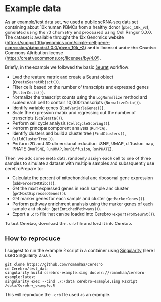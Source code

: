 # Example data

As an example/test data set, we used a public scRNA-seq data set containing about 10k human PBMCs from a healthy donor (`pbmc_10k_v3`), generated using the v3 chemistry and processed using Cell Ranger 3.0.0.
The dataset is available throught the 10x Genomics website (<https://support.10xgenomics.com/single-cell-gene-expression/datasets/3.0.0/pbmc_10k_v3>) and is licensed under the Creative Commons Attribution license (<https://creativecommons.org/licenses/by/4.0/>).

Briefly, in the example we followed the basic [Seurat](https://satijalab.org/seurat/) workflow:

* Load the feature matrix and create a Seurat object (`CreateSeuratObject()`).
* Filter cells based on the number of transcripts and expressed genes (`FilterCells()`).
* Normalize the transcript counts using the `LogNormalize` method and scaled each cell to contain 10,000 transcripts (`NormalizeData()`).
* Identify variable genes (`FindVariableGenes()`).
* Scale the expression matrix and regressing out the number of transcripts (`ScaleData()`).
* Perform cell cycle analysis (`CellCycleScoring()`).
* Perform principal component analysis (`RunPCA`).
* Identify clusters and build a cluster tree (`FindClusters()`, `BuildClusterTree()`).
* Perform 2D and 3D dimensional reduction: tSNE, UMAP, diffusion map, PHATE (`RunTSNE`, `RunUMAP`, `RunDiffusion`, `RunPHATE`).

Then, we add some meta data, randomly assign each cell to one of three samples to simulate a dataset with multiple samples and subsequently use cerebroPrepare to:

* Calculate the percent of mitochondrial and ribosomal gene expression (`addPercentMtRibo()`).
* Get the most expressed genes in each sample and cluster (`getMostExpressedGenes()`).
* Get marker genes for each sample and cluster (`getMarkerGenes()`).
* Perform pathway enrichment analysis using the marker genes of each sample and cluster (`getEnrichedPathways()`).
* Export a `.crb` file that can be loaded into Cerebro (`exportFromSeurat()`).

To test Cerebro, download the `.crb` file and load it into Cerebro.

## How to reproduce

I suggest to run the example R script in a container using [Singularity](https://singularity.lbl.gov/) (here I used Singularity 2.6.0).

```
git clone https://github.com/romanhaa/Cerebro
cd Cerebro/test_data
singularity build cerebro-example.simg docker://romanhaa/cerebro-example:latest
singularity exec --bind ./:/data cerebro-example.simg Rscript /data/Cerebro_example.R
```

This will reproduce the `.crb` file used as an example.
